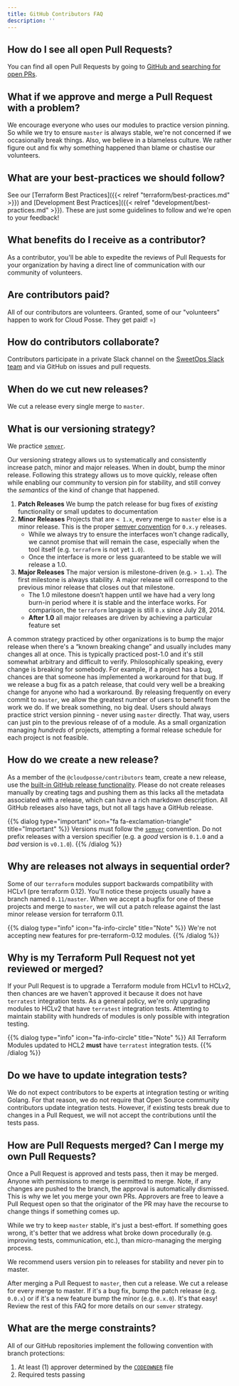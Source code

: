 ```yaml
---
title: GitHub Contributors FAQ
description: ''
---
```


## How do I see all open Pull Requests?

You can find all open Pull Requests by going to [GitHub and searching for open PRs](https://github.com/pulls?q=is%3Apr+is%3Aopen+org%3Acloudposse).

## What if we approve and merge a Pull Request with a problem?

We encourage everyone who uses our modules to practice version pinning. So while we try to ensure `master` is always stable, 
we're not concerned if we occasionally break things. Also, we believe in a blameless culture. We rather figure out and fix
why something happened than blame or chastise our volunteers.

## What are your best-practices we should follow?

 See our  [Terraform Best Practices]({{< relref "terraform/best-practices.md" >}}) and [Development Best Practices]({{< relref "development/best-practices.md" >}}). These are just some guidelines to follow and we're open to your feedback!

## What benefits do I receive as a contributor?

As a contributor, you'll be able to expedite the reviews of Pull Requests for your organization by having a direct
line of communication with our community of volunteers.

## Are contributors paid?

All of our contributors are volunteers. Granted, some of our "volunteers" happen to work for Cloud Posse. They get paid! =)

## How do contributors collaborate?

Contributors participate in a private Slack channel on the [SweetOps Slack team](https://slack.sweetops.com/) and via GitHub on issues and pull requests.

## When do we cut new releases?

We cut a release every single merge to `master`. 

## What is our versioning strategy?

We practice [`semver`](https://semver.org).

Our versioning strategy allows us to systematically and consistently increase patch, minor and major releases. When in doubt, bump the minor release.
Following this strategy allows us to move quickly, release often while enabling our community to version pin for stability, and still convey the *semantics* of the kind of change that happened.

1. **Patch Releases** We bump the patch release for bug fixes of *existing* functionality or small updates to documentation
2. **Minor Releases** Projects that are `< 1.x`, every merge to `master` else is a minor release. This is the proper [semver convention](https://semver.org/#spec-item-4) for `0.x.y` releases.
   - While we always try to ensure the interfaces won't change radically, we cannot promise that will remain the case, especially when the tool itself (e.g. `terraform` is not yet `1.0`).
   - Once the interface is more or less guaranteed to be stable we will release a 1.0.
3. **Major Releases** The major version is milestone-driven (e.g. `> 1.x`). The first milestone is always stability. A major release will correspond to the previous minor release that closes out that milestone.
    - The 1.0 milestone doesn’t happen until we have had a very long burn-in period where it is stable and the interface works. For comparison, the `terraform` language is still `0.x` since July 28, 2014. 
   -  **After 1.0** all major releases are driven by achieving a particular feature set

A common strategy practiced by other organizations is to bump the major release when there's a “known breaking change” and usually includes many changes all at once. This is typically practiced post-1.0 and it's still somewhat arbitrary and difficult to verify. Philosophically speaking, every change is breaking for somebody. 
For example, if a project has a bug, chances are that someone has implemented a workaround for that bug. If we release a bug fix as a patch release, that could very well be a breaking change for anyone who had a workaround. By releasing frequently on every commit to `master`,
we allow the greatest number of users to benefit from the work we do. If we break something, no big deal. Users should always practice strict version pinning - never using `master` directly. That way, users can just pin to the previous release of of a module. As a small organization managing *hundreds* of projects, attempting a formal release schedule for each project is not feasible.

## How do we create a new release?

As a member of the `@cloudposse/contributors` team, create a new release, use the [built-in GitHub release functionality](https://help.github.com/en/enterprise/2.13/user/articles/creating-releases). Please do not create releases manually by creating tags and pushing them as this lacks all the metadata associated with a release, which can have a rich markdown description. All GitHub releases also have tags, but not all tags have a GitHub release.


{{% dialog type="important" icon="fa fa-exclamation-triangle" title="Important" %}}
Versions must follow the [`semver`](https://semver.org) convention. Do not prefix releases with a version specifier (e.g. a *good* version is `0.1.0` and a *bad* version is `v0.1.0`). 
{{% /dialog %}}


## Why are releases not always in sequential order?

Some of our `terraform` modules support backwards compatibility with HCLv1 (pre terraform 0.12). You'll notice these projects usually have a branch named `0.11/master`. When we accept a bugfix for one of these projects and merge to `master`, we will cut a patch release against the last minor release version for terraform 0.11. 

{{% dialog type="info" icon="fa-info-circle" title="Note" %}}
We're not accepting new features for pre-terraform-0.12 modules.
{{% /dialog %}}

## Why is my Terraform Pull Request not yet reviewed or merged?

If your Pull Request is to upgrade a Terraform module from HCLv1 to HCLv2, then chances are we haven't approved it because it does not have `terratest` integration tests. As a general policy, we're only upgrading modules to HCLv2 that have `terratest` integration tests. Attemting to maintain stability
with hundreds of modules is only possible with integration testing.

{{% dialog type="info" icon="fa-info-circle" title="Note" %}}
All Terraform Modules updated to HCL2 **must** have `terratest` integration tests.
{{% /dialog %}}

## Do we have to update integration tests?

We do not expect contributors to be experts at integration testing or writing Golang. For that reason, we do not require that Open Source community contributors update integration tests. However, if existing tests break due to changes in a Pull Request, we will not accept the contributions until the tests pass.

## How are Pull Requests merged? Can I merge my own Pull Requests?

Once a Pull Request is approved and tests pass, then it may be merged. Anyone with permissions to merge is permitted to merge. Note, if any changes are pushed to the branch, the approval is automatically dismissed. This is why we let you merge your own PRs. Approvers are free to leave a Pull Request open so that the originator of the PR may have the recourse to change things if something comes up.

While we try to keep `master` stable, it's just a best-effort. If something goes wrong, it's better that we address what broke down procedurally (e.g. improving tests, communication, etc.), than micro-managing the merging process.

We recommend users version pin to releases for stability and never pin to master.

After merging a Pull Request to `master`, then cut a release. We cut a release for every merge to master. If it's a bug fix, bump the patch release (e.g. `0.0.x`) or if it's a new feature bump the minor (e.g. `0.x.0`). It's that easy! Review the rest of this FAQ for more details on our `semver` strategy.

## What are the merge constraints?

All of our GitHub repositories implement the following convention with branch protections:

1. At least (1) approver determined by the [`CODEOWNER`](https://docs.github.com/en/github/creating-cloning-and-archiving-repositories/about-code-owners) file
2. Required tests passing
   
